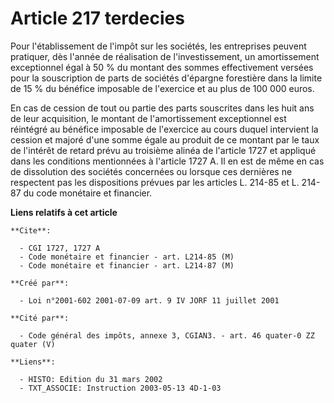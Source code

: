 # Article 217 terdecies

Pour l'établissement de l'impôt sur les sociétés, les entreprises peuvent pratiquer, dès l'année de réalisation de
l'investissement, un amortissement exceptionnel égal à 50 % du montant des sommes effectivement versées pour la souscription
de parts de sociétés d'épargne forestière dans la limite de 15 % du bénéfice imposable de l'exercice et au plus de 100 000
euros.

En cas de cession de tout ou partie des parts souscrites dans les huit ans de leur acquisition, le montant de l'amortissement
exceptionnel est réintégré au bénéfice imposable de l'exercice au cours duquel intervient la cession et majoré d'une somme
égale au produit de ce montant par le taux de l'intérêt de retard prévu au troisième alinéa de l'article 1727 et appliqué
dans les conditions mentionnées à l'article 1727 A. Il en est de même en cas de dissolution des sociétés concernées ou
lorsque ces dernières ne respectent pas les dispositions prévues par les articles L. 214-85 et L. 214-87 du code monétaire et
financier.

**Liens relatifs à cet article**

	**Cite**:

	  - CGI 1727, 1727 A
	  - Code monétaire et financier - art. L214-85 (M)
	  - Code monétaire et financier - art. L214-87 (M)

	**Créé par**:

	  - Loi n°2001-602 2001-07-09 art. 9 IV JORF 11 juillet 2001

	**Cité par**:

	  - Code général des impôts, annexe 3, CGIAN3. - art. 46 quater-0 ZZ quater (V)

	**Liens**:

	  - HISTO: Edition du 31 mars 2002
	  - TXT_ASSOCIE: Instruction 2003-05-13 4D-1-03
